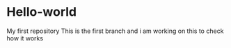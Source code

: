 # Hello-world
My first repository
This is the first branch and i am working on this to check how it works
